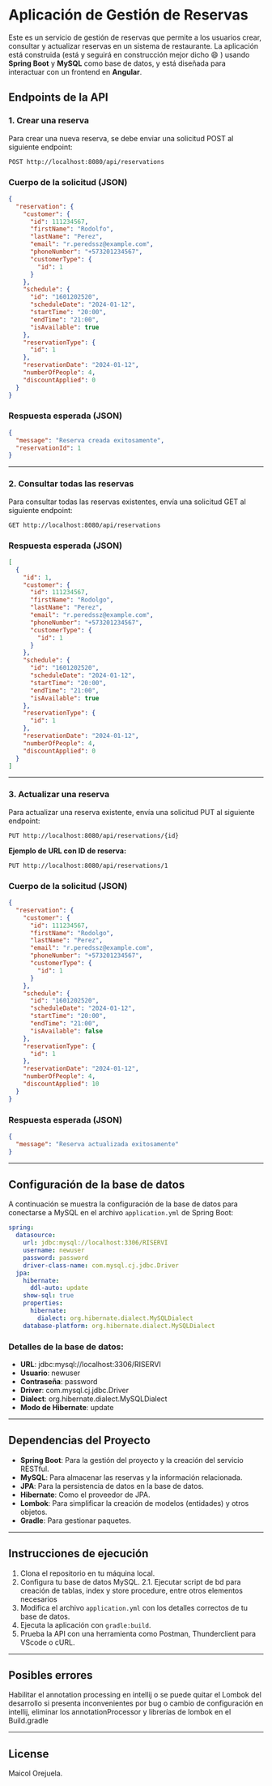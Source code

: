 
# Aplicación de Gestión de Reservas

Este es un servicio de gestión de reservas que permite a los usuarios crear, consultar y actualizar reservas en un sistema de restaurante. La aplicación está construida (está y seguirá en construcción mejor dicho 😄  ) usando **Spring Boot** y **MySQL** como base de datos, y está diseñada para interactuar con un frontend en **Angular**.

## Endpoints de la API

### **1. Crear una reserva**
Para crear una nueva reserva, se debe enviar una solicitud POST al siguiente endpoint:

```
POST http://localhost:8080/api/reservations
```

### **Cuerpo de la solicitud (JSON)**

```json
{
  "reservation": {
    "customer": {
      "id": 111234567,
      "firstName": "Rodolfo",
      "lastName": "Perez",
      "email": "r.peredssz@example.com",
      "phoneNumber": "+573201234567",
      "customerType": {
        "id": 1
      }
    },
    "schedule": {
      "id": "1601202520",
      "scheduleDate": "2024-01-12",
      "startTime": "20:00",
      "endTime": "21:00",
      "isAvailable": true
    },
    "reservationType": {
      "id": 1
    },
    "reservationDate": "2024-01-12",
    "numberOfPeople": 4,
    "discountApplied": 0
  }
}
```

### **Respuesta esperada (JSON)**

```json
{
  "message": "Reserva creada exitosamente",
  "reservationId": 1
}
```

---

### **2. Consultar todas las reservas**
Para consultar todas las reservas existentes, envía una solicitud GET al siguiente endpoint:

```
GET http://localhost:8080/api/reservations
```

### **Respuesta esperada (JSON)**

```json
[
  {
    "id": 1,
    "customer": {
      "id": 111234567,
      "firstName": "Rodolgo",
      "lastName": "Perez",
      "email": "r.peredssz@example.com",
      "phoneNumber": "+573201234567",
      "customerType": {
        "id": 1
      }
    },
    "schedule": {
      "id": "1601202520",
      "scheduleDate": "2024-01-12",
      "startTime": "20:00",
      "endTime": "21:00",
      "isAvailable": true
    },
    "reservationType": {
      "id": 1
    },
    "reservationDate": "2024-01-12",
    "numberOfPeople": 4,
    "discountApplied": 0
  }
]
```

---

### **3. Actualizar una reserva**
Para actualizar una reserva existente, envía una solicitud PUT al siguiente endpoint:

```
PUT http://localhost:8080/api/reservations/{id}
```

**Ejemplo de URL con ID de reserva:**

```
PUT http://localhost:8080/api/reservations/1
```

### **Cuerpo de la solicitud (JSON)**

```json
{
  "reservation": {
    "customer": {
      "id": 111234567,
      "firstName": "Rodolgo",
      "lastName": "Perez",
      "email": "r.peredssz@example.com",
      "phoneNumber": "+573201234567",
      "customerType": {
        "id": 1
      }
    },
    "schedule": {
      "id": "1601202520",
      "scheduleDate": "2024-01-12",
      "startTime": "20:00",
      "endTime": "21:00",
      "isAvailable": false
    },
    "reservationType": {
      "id": 1
    },
    "reservationDate": "2024-01-12",
    "numberOfPeople": 4,
    "discountApplied": 10
  }
}
```

### **Respuesta esperada (JSON)**

```json
{
  "message": "Reserva actualizada exitosamente"
}
```

---

## Configuración de la base de datos

A continuación se muestra la configuración de la base de datos para conectarse a MySQL en el archivo `application.yml` de Spring Boot:

```yaml
spring:
  datasource:
    url: jdbc:mysql://localhost:3306/RISERVI
    username: newuser
    password: password
    driver-class-name: com.mysql.cj.jdbc.Driver
  jpa:
    hibernate:
      ddl-auto: update
    show-sql: true
    properties:
      hibernate:
        dialect: org.hibernate.dialect.MySQLDialect
    database-platform: org.hibernate.dialect.MySQLDialect
```

### **Detalles de la base de datos:**

- **URL**: jdbc:mysql://localhost:3306/RISERVI
- **Usuario**: newuser
- **Contraseña**: password
- **Driver**: com.mysql.cj.jdbc.Driver
- **Dialect**: org.hibernate.dialect.MySQLDialect
- **Modo de Hibernate**: update

---

## Dependencias del Proyecto

- **Spring Boot**: Para la gestión del proyecto y la creación del servicio RESTful.
- **MySQL**: Para almacenar las reservas y la información relacionada.
- **JPA**: Para la persistencia de datos en la base de datos.
- **Hibernate**: Como el proveedor de JPA.
- **Lombok**: Para simplificar la creación de modelos (entidades) y otros objetos.
- **Gradle**: Para gestionar paquetes.

---

## Instrucciones de ejecución

1. Clona el repositorio en tu máquina local.
2. Configura tu base de datos MySQL.
  2.1. Ejecutar script de bd para creación de tablas, index y store procedure, entre otros elementos necesarios
3. Modifica el archivo `application.yml` con los detalles correctos de tu base de datos.
4. Ejecuta la aplicación con `gradle:build`.
5. Prueba la API con una herramienta como Postman, Thunderclient para VScode o cURL.

---

## Posibles errores

Habilitar el annotation processing en intellij o se puede quitar el Lombok del desarrollo si presenta inconvenientes por bug o cambio de configuración en intellij, eliminar los annotationProcessor y librerías de lombok en el Build.gradle

---
## License

Maicol Orejuela.
